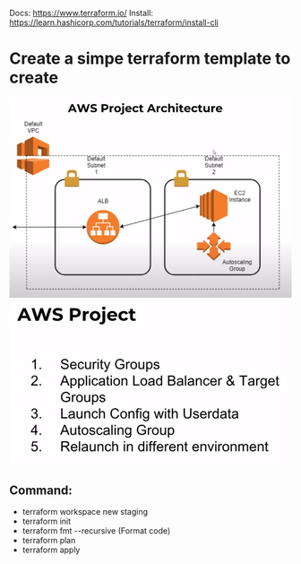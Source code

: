 Docs: https://www.terraform.io/
Install: https://learn.hashicorp.com/tutorials/terraform/install-cli

# Create a simpe terraform template to create 
<img src="images/terraform-basic.png">
<img src="images/terraform-outline.png">

## Command:

- terraform workspace new staging
- terraform init
- terraform fmt --recursive (Format code)
- terraform plan
- terraform apply

